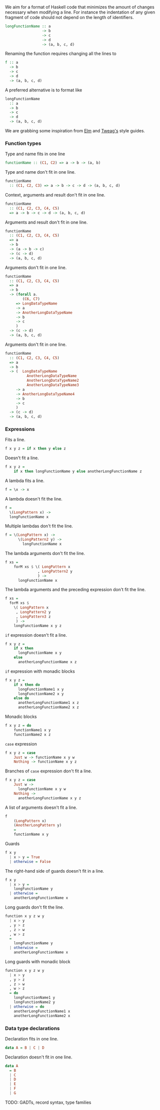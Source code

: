We aim for a format of Haskell code that minimizes the amount of changes
necessary when modifying a line. For instance the indentation of any
given fragment of code should not depend on the length of identifiers.

```Haskell
longFunctionName :: a
                 -> b
                 -> c
                 -> d
                 -> (a, b, c, d)
```

Renaming the function requires changing all the lines to 
```Haskell
f :: a
  -> b
  -> c
  -> d
  -> (a, b, c, d)
```

A preferred alternative is to format like
```Haskell
longFunctionName
  :: a
  -> b
  -> c
  -> d
  -> (a, b, c, d)
```

We are grabbing some inspiration from
[Elm](https://elm-lang.org/docs/style-guide)
and
[Tweag's](https://github.com/tweag/guides/blob/master/style/Haskell.md)
style guides.

### Function types

Type and name fits in one line
```Haskell
functionName :: (C1, C2) => a -> b -> (a, b)
```

Type and name don't fit in one line.
```Haskell
functionName
  :: (C1, C2, C3) => a -> b -> c -> d -> (a, b, c, d)
```

Context, arguments and result don't fit in one line.
```Haskell
functionName
  :: (C1, C2, C3, C4, C5)
  => a -> b -> c -> d -> (a, b, c, d)
```

Arguments and result don't fit in one line.
```Haskell
functionName
  :: (C1, C2, C3, C4, C5)
  => a
  -> b
  -> (a -> b -> c)
  -> (c -> d)
  -> (a, b, c, d)
```

Arguments don't fit in one line.
```Haskell
functionName
  :: (C1, C2, C3, C4, C5)
  => a
  -> b
  -> (forall a.
        (C6, C7)
     => LongDataTypeName
     -> a
     -> AnotherLongDataTypeName
     -> b 
     -> c
     )
  -> (c -> d)
  -> (a, b, c, d)
```

Arguments don't fit in one line.
```Haskell
functionName
  :: (C1, C2, C3, C4, C5)
  => a
  -> b
  -> (  LongDataTypeName
          AnotherLongDataTypeName
          AnotherLongDataTypeName2
          AnotherLongDataTypeName3
     -> a
     -> AnotherLongDataTypeName4
     -> b
     -> c
     )
  -> (c -> d)
  -> (a, b, c, d)
```

### Expressions

Fits a line.
```Haskell
f x y z = if x then y else z
```

Doesn't fit a line.
```Haskell
f x y z =
    if x then longFunctionName y else anotherLongFunctionName z
```

A lambda fits a line.
```Haskell
f = \x -> x
```

A lambda doesn't fit the line.
```Haskell
f =
  \(LongPattern x) ->
  longFunctionName x
```

Multiple lambdas don't fit the line.
```Haskell
f = \(LongPattern x) ->
      \(LongPattern2 y) ->
        longFunctionName x
```

The lambda arguments don't fit the line.
```Haskell
f xs =
    forM xs $ \( LongPattern x
               , LongPattern2 y
               ) ->
      longFunctionName x
```

The lambda arguments and the preceding expression don't fit the line.
```Haskell
f xs =
  forM xs $
    \( LongPattern x
     , LongPattern2 y
     , LongPattern3 z
     ) ->
    longFunctionName x y z
```

`if` expression doesn't fit a line.
```Haskell
f x y z =
    if x then
      longFunctionName x y
    else
      anotherLongFunctionName x z
```

`if` expression with monadic blocks
```Haskell
f x y z =
    if x then do
      longFunctionName1 x y
      longFunctionName2 x y
    else do
      anotherLongFunctionName1 x z
      anotherLongFunctionName2 x z
```

Monadic blocks
```Haskell
f x y z = do
    functionName1 x y
    functionName2 x z
```

`case` expression
```Haskell
f x y z = case
    Just w -> functionName x y w
    Nothing -> functionName x y z
```

Branches of `case` expression don't fit a line.
```Haskell
f x y z = case
    Just w ->
      longFunctionName x y w
    Nothing ->
      anotherLongFunctionName x y z
```

A list of arguments doesn't fit a line.
```Haskell
f
    (LongPattern x)
    (AnotherLongPattern y)
    =
    functionName x y
```

Guards
```Haskell
f x y
  | x > y = True
  | otherwise = False
```

The right-hand side of guards doesn't fit in a line.
```Haskell
f x y
  | x > y =
    longFunctionName y
  | otherwise =
    anotherLongFunctionName x
```

Long guards don't fit the line.
```Haskell
function x y z w y
  | x > y
  , y > z
  , z > w
  , w > z
  =
    longFunctionName y
  | otherwise =
    anotherLongFunctionName x
```

Long guards with monadic block
```Haskell
function x y z w y
  | x > y
  , y > z
  , z > w
  , w > z
  = do
    longFunctionName1 y
    longFunctionName2 y
  | otherwise = do
    anotherLongFunctionName1 x
    anotherLongFunctionName2 x
```

### Data type declarations

Declaration fits in one line.
```Haskell
data A = B | C | D
```

Declaration doesn't fit in one line.
```Haskell
data A
  = B
  | C
  | D
  | E
  | F
  | G
```

TODO: GADTs, record syntax, type families
